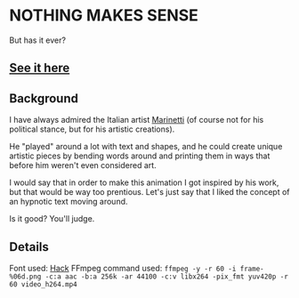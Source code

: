 # NOTHING MAKES SENSE

But has it ever?

## [See it here](https://www.instagram.com/p/COxNzRysZqc/?utm_source=ig_web_copy_link)

## Background

I have always admired the Italian artist [Marinetti](https://en.wikipedia.org/wiki/Filippo_Tommaso_Marinetti) (of course not for his political stance, but for his artistic creations).

He "played" around a lot with text and shapes, and he could create unique artistic pieces by bending words around and printing them in ways that before him weren't even considered art.

I would say that in order to make this animation I got inspired by his work, but that would be way too prentious. Let's just say that I liked the concept of an hypnotic text moving around.

Is it good? You'll judge.

## Details

Font used: [Hack](https://sourcefoundry.org/hack/)
FFmpeg command used: `ffmpeg -y -r 60 -i frame-%06d.png -c:a aac -b:a 256k -ar 44100 -c:v libx264 -pix_fmt yuv420p -r 60 video_h264.mp4`
